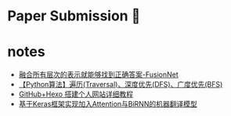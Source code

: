 # Paper Submission :rocket:

# notes
  - [融合所有层次的表示就能够找到正确答案-FusionNet](http://cairohy.github.io/2018/04/15/deeplearning/MRC/FusionNet/)
  - [【Python算法】遍历(Traversal)、深度优先(DFS)、广度优先(BFS)](https://www.cnblogs.com/5poi/p/7466760.html)
  - [GitHub+Hexo 搭建个人网站详细教程](https://zhuanlan.zhihu.com/p/26625249)
  - [基于Keras框架实现加入Attention与BiRNN的机器翻译模型](https://zhuanlan.zhihu.com/p/37290775)
